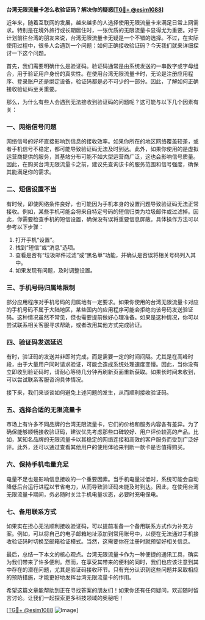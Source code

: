**台湾无限流量卡怎么收验证码？解决你的疑惑[[TG💪+ @esim1088](https://t.me/s/esim1088)]**

近年来，随着互联网的发展，越来越多的人选择使用无限流量卡来满足日常上网需求。特别是在境外旅行或长期居住时，一张优质的无限流量卡显得尤为重要。对于计划前往台湾的朋友来说，台湾无限流量卡无疑是一个不错的选择。不过，在实际使用过程中，很多人会遇到一个问题：如何正确接收验证码？今天我们就来详细探讨一下这个问题。

首先，我们需要明确什么是验证码。验证码通常是由系统发送的一串数字或字母组合，用于验证用户身份的真实性。在使用台湾无限流量卡时，无论是注册应用程序、登录账户还是绑定设备，验证码都是必不可少的一部分。因此，了解如何正确接收验证码至关重要。

那么，为什么有些人会遇到无法接收到验证码的问题呢？这可能与以下几个因素有关：

### **一、网络信号问题**
网络信号的好坏直接影响到信息的接收效率。如果你所在的地区网络覆盖较差，或者手机信号不稳定，都可能导致验证码无法及时到达。此外，如果你使用的是虚拟运营商提供的服务，其基站分布可能不如大型运营商广泛，这也会影响信号质量。因此，在购买台湾无限流量卡之前，建议先查询该卡的服务范围和信号强度，确保其能满足你的需求。

### **二、短信设置不当**
有时候，即使网络条件良好，也可能因为手机本身的设置问题导致验证码无法正常接收。例如，某些手机可能会将来自特定号码的短信归类为垃圾邮件或过滤掉。因此，你需要检查手机的短信设置，确保没有误将重要信息屏蔽。具体操作方法可以参考以下步骤：
1. 打开手机“设置”。
2. 找到“短信”或“消息”选项。
3. 查看是否有“垃圾邮件过滤”或“黑名单”功能，并确认是否误将相关号码列入其中。
4. 如果发现有问题，及时调整设置。

### **三、手机号码归属地限制**
部分应用程序对手机号码的归属地有一定要求。如果你使用的台湾无限流量卡对应的手机号码不属于大陆地区，某些国内的应用程序可能会拒绝向该号码发送验证码。这种情况虽然不常见，但也需要提前做好心理准备。如果是这种情况，你可以尝试联系相关客服寻求帮助，或者改用其他方式完成验证。

### **四、验证码发送延迟**
有时，验证码的发送并非即时完成，而是需要一定的时间间隔。尤其是在高峰时段，由于大量用户同时请求验证，可能会造成系统处理速度变慢。因此，当你没有立即收到验证码时，请耐心等待几分钟再刷新页面重新获取。如果长时间未收到，可以尝试联系客服咨询具体情况。

接下来，我们来谈谈如何避免上述问题的发生，从而顺利接收验证码。

### **五、选择合适的无限流量卡**
市场上有许多不同品牌的台湾无限流量卡，它们的价格和服务内容各有差异。为了确保能够顺畅接收验证码，建议优先考虑那些口碑较好、用户评价较高的产品。比如，某知名品牌的无限流量卡以其稳定的网络连接和高效的客户服务而受到广泛好评。此外，还可以通过查看其他用户的使用体验来判断一款卡是否值得购买。

### **六、保持手机电量充足**
电量不足也是影响信息接收的一个重要因素。当手机电量过低时，系统可能会自动降低后台运行进程以节省电力，从而导致验证码未能及时到达。因此，在使用台湾无限流量卡期间，务必随时关注手机电量状态，必要时充电保电。

### **七、备用联系方式**
如果实在担心无法顺利接收验证码，可以提前准备一个备用联系方式作为补充方案。例如，可以将自己的电子邮箱地址添加到常用账号中，以便在无法通过手机接收验证码时切换至邮箱验证模式。当然，这需要你在注册时就预留好相关信息。

最后，总结一下本文的核心观点。台湾无限流量卡作为一种便捷的通讯工具，确实为我们带来了许多便利。然而，在享受其带来的便利的同时，我们也应该注意到其中存在的潜在问题，尤其是验证码接收环节。只有充分认识到这些问题并采取相应的预防措施，才能更好地发挥台湾无限流量卡的作用。

希望这篇文章能帮助到正在寻找答案的朋友们！如果你还有任何疑问，欢迎随时留言讨论。让我们一起探索更多科技领域的奥秘吧！

[[TG💪+ @esim1088](https://t.me/s/esim1088) ![Image](https://i.postimg.cc/4NQfJmqS/Snipaste-2025-05-13-00-14-12.png)]